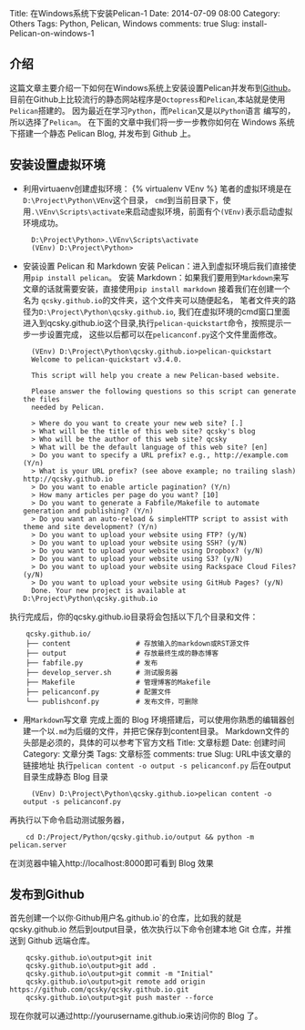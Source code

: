 Title: 在Windows系统下安装Pelican-1
Date: 2014-07-09 08:00
Category: Others
Tags: Python, Pelican, Windows
comments: true
Slug: install-Pelican-on-windows-1

## 介绍
这篇文章主要介绍一下如何在Windows系统上安装设置Pelican并发布到[Github](http://github.com)。
目前在Github上比较流行的静态网站程序是`Octopress`和`Pelican`,本站就是使用`Pelican`搭建的。
因为最近在学习`Python`，而`Pelican`又是以`Python`语言 编写的，所以选择了`Pelican`。
在下面的文章中我们将一步一步教你如何在 Windows 系统下搭建一个静态 Pelican Blog, 并发布到 Github 上。
## 安装设置虚拟环境
* 利用virtuaenv创建虚拟环境： 
  {% virtualenv VEnv  %}
笔者的虚拟环境是在`D:\Project\Python\VEnv`这个目录，
`cmd`到当前目录下，使用`.\VEnv\Scripts\activate`来启动虚拟环境，前面有个`(VEnv)`表示启动虚拟环境成功。
	
		D:\Project\Python>.\VEnv\Scripts\activate
		(VEnv) D:\Project\Python>

* 安装设置 Pelican 和 Markdown
安装 Pelican：进入到虚拟环境后我们直接使用`pip install pelican`。
安装 Markdown：如果我们要用到`Markdown`来写文章的话就需要安装，直接使用`pip install markdown`
接着我们在创建一个名为 `qcsky.github.io`的文件夹，这个文件夹可以随便起名，
笔者文件夹的路径为`D:\Project\Python\qcsky.github.io`,
我们在虚拟环境的cmd窗口里面进入到qcsky.github.io这个目录,执行`pelican-quickstart`命令，按照提示一步一步设置完成，
这些以后都可以在`pelicanconf.py`这个文件里面修改。

		(VEnv) D:\Project\Python\qcsky.github.io>pelican-quickstart
		Welcome to pelican-quickstart v3.4.0.

		This script will help you create a new Pelican-based website.

		Please answer the following questions so this script can generate the files
		needed by Pelican.

		> Where do you want to create your new web site? [.]
		> What will be the title of this web site? qcsky's blog
		> Who will be the author of this web site? qcsky
		> What will be the default language of this web site? [en]
		> Do you want to specify a URL prefix? e.g., http://example.com   (Y/n)
		> What is your URL prefix? (see above example; no trailing slash) http://qcsky.github.io
		> Do you want to enable article pagination? (Y/n)
		> How many articles per page do you want? [10]
		> Do you want to generate a Fabfile/Makefile to automate generation and publishing? (Y/n)
		> Do you want an auto-reload & simpleHTTP script to assist with theme and site development? (Y/n)
		> Do you want to upload your website using FTP? (y/N)
		> Do you want to upload your website using SSH? (y/N)
		> Do you want to upload your website using Dropbox? (y/N)
		> Do you want to upload your website using S3? (y/N)
		> Do you want to upload your website using Rackspace Cloud Files? (y/N)
		> Do you want to upload your website using GitHub Pages? (y/N)
		Done. Your new project is available at D:\Project\Python\qcsky.github.io

执行完成后，你的qcsky.github.io目录将会包括以下几个目录和文件：

		qcsky.github.io/
		├── content                # 存放输入的markdown或RST源文件
		├── output                 # 存放最终生成的静态博客
		├── fabfile.py			   # 发布
		├── develop_server.sh      # 测试服务器
		├── Makefile               # 管理博客的Makefile
		├── pelicanconf.py         # 配置文件
		└── publishconf.py         # 发布文件，可删除
* 用`Markdown`写文章
完成上面的 Blog 环境搭建后，可以使用你熟悉的编辑器创建一个以`.md`为后缀的文件，并把它保存到content目录。
Markdown文件的头部是必须的，具体的可以参考下官方文档
		Title: 文章标题
		Date: 创建时间
		Category: 文章分类
		Tags: 文章标签
		comments: true
		Slug: URL中该文章的链接地址
执行`pelican content -o output -s pelicanconf.py` 后在output目录生成静态 Blog 目录
	
		(VEnv) D:\Project\Python\qcsky.github.io>pelican content -o output -s pelicanconf.py
再执行以下命令启动测试服务器，

		cd D:/Project/Python/qcsky.github.io/output && python -m pelican.server
在浏览器中输入http://localhost:8000即可看到 Blog 效果

## 发布到Github
首先创建一个以你·Github用户名.github.io`的仓库，比如我的就是qcsky.github.io
然后到output目录，依次执行以下命令创建本地 Git 仓库，并推送到 Github 远端仓库。

		qcsky.github.io\output>git init
		qcsky.github.io\output>git add .
		qcsky.github.io\output>git commit -m "Initial"
		qcsky.github.io\output>git remote add origin https://github.com/qcsky/qcsky.github.io.git
		qcsky.github.io\output>git push master --force
现在你就可以通过http://yourusername.github.io来访问你的 Blog 了。